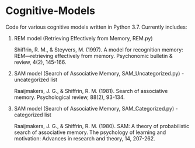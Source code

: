 # Cognitive-Models

Code for various cognitive models written in Python 3.7. Currently includes:
  1. REM model (Retrieving Effectively from Memory, REM.py) 
  
     Shiffrin, R. M., & Steyvers, M. (1997). A model for recognition memory: REM—retrieving effectively from memory. 
          Psychonomic bulletin & review, 4(2), 145-166.
        
  2. SAM model (Search of Associative Memory, SAM_Uncategorized.py) - uncategorized list
  
     Raaijmakers, J. G., & Shiffrin, R. M. (1981). Search of associative memory. Psychological review, 88(2), 93-134.

  3. SAM model (Search of Associative Memory, SAM_Categorized.py) - categorized list
  
      Raaijmakers, J. G., & Shiffrin, R. M. (1980). SAM: A theory of probabilistic search of associative memory. The psychology of learning and motivation: Advances            in research and theory, 14, 207-262.

